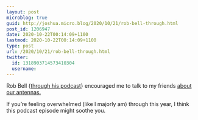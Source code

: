 ```yaml
---
layout: post
microblog: true
guid: http://joshua.micro.blog/2020/10/21/rob-bell-through.html
post_id: 1206947
date: 2020-10-22T00:14:09+1100
lastmod: 2020-10-22T00:14:09+1100
type: post
url: /2020/10/21/rob-bell-through.html
twitter:
  id: 1318903714573410304
  username: 
---
```

Rob Bell {[through his podcast](https://overcast.fm/+EA16LurY0)} encouraged me to talk to my friends [about our antennas.](https://overcast.fm/+EA16LurY0)

If you’re feeling overwhelmed (like I majorly am) through this year, I think this podcast episode might soothe you.
